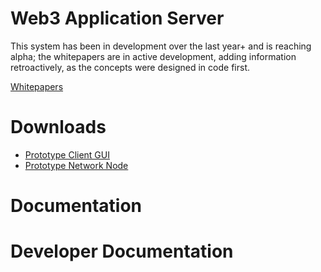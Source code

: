# Web3 Application Server

This system has been in development over the last year+ and is reaching alpha; the whitepapers are in active development, adding information retroactively, as the concepts were designed in code first.

[Whitepapers](whitepapers/README.md)

# Downloads

- [Prototype Client GUI](https://github.com/letheanVPN/desktop/releases/latest)
- [Prototype Network Node](https://github.com/dAppServer/server/releases/latest)

# Documentation

# Developer Documentation
